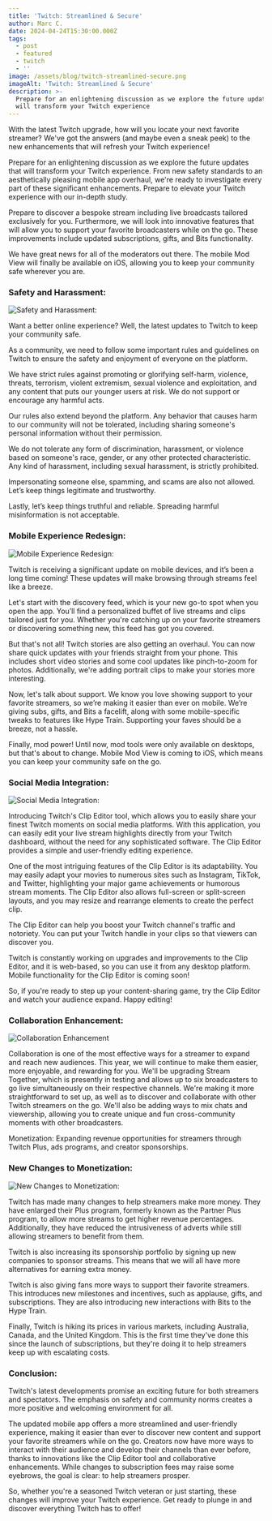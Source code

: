 ```yaml
---
title: 'Twitch: Streamlined & Secure'
author: Marc C.
date: 2024-04-24T15:30:00.000Z
tags:
  - post
  - featured
  - twitch
  - ''
image: /assets/blog/twitch-streamlined-secure.png
imageAlt: 'Twitch: Streamlined & Secure'
description: >-
  Prepare for an enlightening discussion as we explore the future updates that
  will transform your Twitch experience
---
```

With the latest Twitch upgrade, how will you locate your next favorite streamer? We've got the answers (and maybe even a sneak peek) to the new enhancements that will refresh your Twitch experience!

Prepare for an enlightening discussion as we explore the future updates that will transform your Twitch experience. From new safety standards to an aesthetically pleasing mobile app overhaul, we're ready to investigate every part of these significant enhancements. Prepare to elevate your Twitch experience with our in-depth study.

Prepare to discover a bespoke stream including live broadcasts tailored exclusively for you. Furthermore, we will look into innovative features that will allow you to support your favorite broadcasters while on the go. These improvements include updated subscriptions, gifts, and Bits functionality.

We have great news for all of the moderators out there. The mobile Mod View will finally be available on iOS, allowing you to keep your community safe wherever you are.

### Safety and Harassment:

![Safety and Harassment:](/assets/blog/safety-and-harassment-1-.png)

Want a better online experience? Well, the latest updates to Twitch to keep your community safe.

As a community, we need to follow some important rules and guidelines on Twitch to ensure the safety and enjoyment of everyone on the platform.

We have strict rules against promoting or glorifying self-harm, violence, threats, terrorism, violent extremism, sexual violence and exploitation, and any content that puts our younger users at risk. We do not support or encourage any harmful acts.

Our rules also extend beyond the platform. Any behavior that causes harm to our community will not be tolerated, including sharing someone's personal information without their permission.

We do not tolerate any form of discrimination, harassment, or violence based on someone's race, gender, or any other protected characteristic. Any kind of harassment, including sexual harassment, is strictly prohibited.

Impersonating someone else, spamming, and scams are also not allowed. Let’s keep things legitimate and trustworthy.

Lastly, let’s keep things truthful and reliable. Spreading harmful misinformation is not acceptable.

### Mobile Experience Redesign: 

![Mobile Experience Redesign: ](/assets/blog/mobile-redesign.png)

Twitch is receiving a significant update on mobile devices, and it’s been a long time coming! These updates will make browsing through streams feel like a breeze.

Let's start with the discovery feed, which is your new go-to spot when you open the app. You’ll find a personalized buffet of live streams and clips tailored just for you. Whether you're catching up on your favorite streamers or discovering something new, this feed has got you covered.

But that's not all! Twitch stories are also getting an overhaul. You can now share quick updates with your friends straight from your phone. This includes short video stories and some cool updates like pinch-to-zoom for photos. Additionally, we're adding portrait clips to make your stories more interesting.

Now, let's talk about support. We know you love showing support to your favorite streamers, so we’re making it easier than ever on mobile. We’re giving subs, gifts, and Bits a facelift, along with some mobile-specific tweaks to features like Hype Train. Supporting your faves should be a breeze, not a hassle.

Finally, mod power! Until now, mod tools were only available on desktops, but that's about to change. Mobile Mod View is coming to iOS, which means you can keep your community safe on the go.

### Social Media Integration:

![Social Media Integration:](/assets/blog/social-media-integration.png)

Introducing Twitch's Clip Editor tool, which allows you to easily share your finest Twitch moments on social media platforms. With this application, you can easily edit your live stream highlights directly from your Twitch dashboard, without the need for any sophisticated software. The Clip Editor provides a simple and user-friendly editing experience.

One of the most intriguing features of the Clip Editor is its adaptability. You may easily adapt your movies to numerous sites such as Instagram, TikTok, and Twitter, highlighting your major game achievements or humorous stream moments. The Clip Editor also allows full-screen or split-screen layouts, and you may resize and rearrange elements to create the perfect clip.

The Clip Editor can help you boost your Twitch channel's traffic and notoriety. You can put your Twitch handle in your clips so that viewers can discover you.

Twitch is constantly working on upgrades and improvements to the Clip Editor, and it is web-based, so you can use it from any desktop platform. Mobile functionality for the Clip Editor is coming soon!

So, if you're ready to step up your content-sharing game, try the Clip Editor and watch your audience expand. Happy editing!

### Collaboration Enhancement:

![Collaboration Enhancement](/assets/blog/collaboration-enhancement.png)

Collaboration is one of the most effective ways for a streamer to expand and reach new audiences. This year, we will continue to make them easier, more enjoyable, and rewarding for you. We'll be upgrading Stream Together, which is presently in testing and allows up to six broadcasters to go live simultaneously on their respective channels. We're making it more straightforward to set up, as well as to discover and collaborate with other Twitch streamers on the go. We'll also be adding ways to mix chats and viewership, allowing you to create unique and fun cross-community moments with other broadcasters. 

Monetization: Expanding revenue opportunities for streamers through Twitch Plus, ads programs, and creator sponsorships.

### New Changes to Monetization:

![New Changes to Monetization:](/assets/blog/new-changes-to-monetization.png)

Twitch has made many changes to help streamers make more money. They have enlarged their Plus program, formerly known as the Partner Plus program, to allow more streams to get higher revenue percentages. Additionally, they have reduced the intrusiveness of adverts while still allowing streamers to benefit from them.

Twitch is also increasing its sponsorship portfolio by signing up new companies to sponsor streams. This means that we will all have more alternatives for earning extra money.

Twitch is also giving fans more ways to support their favorite streamers. This introduces new milestones and incentives, such as applause, gifts, and subscriptions. They are also introducing new interactions with Bits to the Hype Train.

Finally, Twitch is hiking its prices in various markets, including Australia, Canada, and the United Kingdom. This is the first time they've done this since the launch of subscriptions, but they're doing it to help streamers keep up with escalating costs.

### Conclusion:

Twitch's latest developments promise an exciting future for both streamers and spectators. The emphasis on safety and community norms creates a more positive and welcoming environment for all. 

The updated mobile app offers a more streamlined and user-friendly experience, making it easier than ever to discover new content and support your favorite streamers while on the go. Creators now have more ways to interact with their audience and develop their channels than ever before, thanks to innovations like the Clip Editor tool and collaborative enhancements. While changes to subscription fees may raise some eyebrows, the goal is clear: to help streamers prosper.

 So, whether you're a seasoned Twitch veteran or just starting, these changes will improve your Twitch experience. Get ready to plunge in and discover everything Twitch has to offer!
